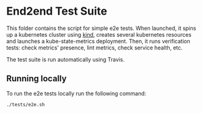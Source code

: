 # End2end Test Suite

This folder contains the script for simple e2e tests.
When launched, it spins up a kubernetes cluster using [kind](https://kind.sigs.k8s.io/), creates several kubernetes resources and launches a kube-state-metrics deployment.
Then, it runs verification tests: check metrics' presence, lint metrics, check service health, etc.

The test suite is run automatically using Travis.

## Running locally

To run the e2e tests locally run the following command:

```bash
./tests/e2e.sh
```
